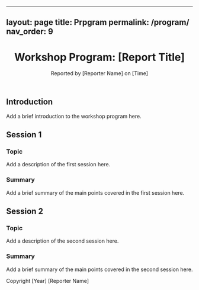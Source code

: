 
---
layout: page
title: Prpgram
permalink: /program/
nav_order: 9
---
<!DOCTYPE html>
<html>
  <head>
    <title>Workshop Program: [Report Title]</title>
    <meta name="viewport" content="width=device-width, initial-scale=1.0">
    <style>
    </style>
  </head>
  <body>
    <header>
      <h1>Workshop Program: [Report Title]</h1>
      <p>Reported by [Reporter Name] on [Time]</p>
    </header>
    <main>
      <section>
        <h2>Introduction</h2>
        <p>Add a brief introduction to the workshop program here.</p>
      </section>
      <section>
        <h2>Session 1</h2>
        <h3>Topic</h3>
        <p>Add a description of the first session here.</p>
        <h3>Summary</h3>
        <p>Add a brief summary of the main points covered in the first session here.</p>
      </section>
      <section>
        <h2>Session 2</h2>
        <h3>Topic</h3>
        <p>Add a description of the second session here.</p>
        <h3>Summary</h3>
        <p>Add a brief summary of the main points covered in the second session here.</p>
      </section>
      <!-- Repeat the above section for each additional session -->
    </main>
    <footer>
      <p>Copyright [Year] [Reporter Name]</p>
    </footer>
  </body>
</html>
